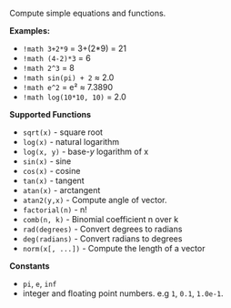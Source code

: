 Compute simple equations and functions.

**Examples:**
* `!math 3+2*9` = 3+(2*9) = 21
* `!math (4-2)*3` = 6
* `!math 2^3` = 8 
* `!math sin(pi) + 2` ≈ 2.0
* `!math e^2` = e² ≈ 7.3890
* `!math log(10*10, 10)` = 2.0

**Supported Functions** 
* `sqrt(x)` - square root
* `log(x)` - natural logarithm
* `log(x, y)` - base-*y* logarithm of x
* `sin(x)` - sine 
* `cos(x)` - cosine 
* `tan(x)` - tangent 
* `atan(x)` - arctangent
* `atan2(y,x)` - Compute angle of vector.
* `factorial(n)` - n!
* `comb(n, k)` - Binomial coefficient n over k
* `rad(degrees)` - Convert degrees to radians
* `deg(radians)` - Convert radians to degrees
* `norm(x[, ...])` - Compute the length of a vector

**Constants**
* `pi`, `e`, `inf`
* integer and floating point numbers. e.g `1`, `0.1`, `1.0e-1`.